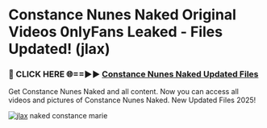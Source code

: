 # Constance Nunes Naked Original Videos 0nlyFans Leaked - Files Updated! (jlax)

<h3>🔴 CLICK HERE 🌐==►► <a href="https://tinyurl.com/up5wt9bj" rel="nofollow">Constance Nunes Naked Updated Files</a></h3>

Get Constance Nunes Naked and all content. Now you can access all videos and pictures of Constance Nunes Naked. New Updated Files 2025!

[![jlax](https://i.imgur.com/ABiUzMV.gif)](https://tinyurl.com/up5wt9bj)
naked constance marie